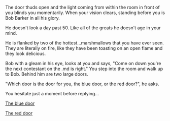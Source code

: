 The door thuds open and the light coming from within the room in front of you blinds you momentarily.  When your vision clears, standing before you is Bob Barker in all his glory.  

He doesn't look a day past 50.  Like all of the greats he doesn't age in your mind.  

He is flanked by two of the hottest...marshmallows that you have ever seen.  They are literally on fire, like they have been toasting on an open flame and they look delicious.

Bob with a gleam in his eye, looks at you and says, "Come on down you're the next contestant on the .md is right."  You step into the room and walk up to Bob.  Behind him are two large doors.

"Which door is the door for you, the blue door, or the red door?", he asks.

You hesitate just a moment before replying...

[The blue door](1970s/1970s.md)

[The red door](2050s/2050s.md)